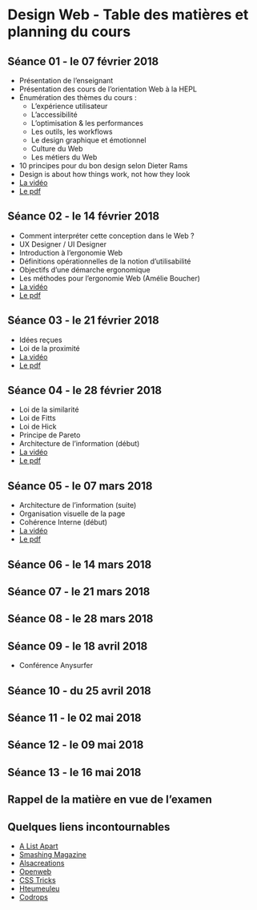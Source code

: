 # Design Web - Table des matières et planning du cours

## Séance 01 - le 07 février 2018

- Présentation de l’enseignant
- Présentation des cours de l’orientation Web à la HEPL
- Énumération des thèmes du cours :
	- L’expérience utilisateur
	- L’accessibilité
	- L’optimisation & les performances
	- Les outils, les workflows
	- Le design graphique et émotionnel
	- Culture du Web
	- Les métiers du Web
- 10 principes pour du bon design selon Dieter Rams
- Design is about how things work, not how they look
- [La vidéo](https://www.youtube.com/watch?v=PYvicSXWsZE&t=2s)
- [Le pdf](https://fr.slideshare.net/secret/ai3VrzYlq3lSF0)

## Séance 02 - le 14 février 2018

- Comment interpréter cette conception dans le Web ?
- UX Designer / UI Designer
- Introduction à l’ergonomie Web
- Définitions opérationnelles de la notion d’utilisabilité
- Objectifs d’une démarche ergonomique
- Les méthodes pour l’ergonomie Web (Amélie Boucher)
- [La vidéo](https://www.youtube.com/watch?v=xJlVQ-tDsdY)
- [Le pdf](https://fr.slideshare.net/secret/Jjuxk3DBC5ZJiN)

## Séance 03 - le 21 février 2018
- Idées reçues
- Loi de la proximité
- [La vidéo](https://www.youtube.com/watch?v=OxHN10fzaaQ)
- [Le pdf](https://fr.slideshare.net/secret/o0S80eWa8B1K5Y)

## Séance 04 - le 28 février 2018
- Loi de la similarité
- Loi de Fitts
- Loi de Hick
- Principe de Pareto
- Architecture de l’information (début)
- [La vidéo](https://www.youtube.com/watch?v=LoCK_qsUOVQ)
- [Le pdf](https://fr.slideshare.net/secret/oe7Lh5PST8towC)

## Séance 05 - le 07 mars 2018
- Architecture de l’information (suite)
- Organisation visuelle de la page
- Cohérence Interne (début)
- [La vidéo]()
- [Le pdf](https://fr.slideshare.net/secret/xjsZE6NWDaiftj)

## Séance 06 - le 14 mars 2018

## Séance 07 - le 21 mars 2018

## Séance 08 - le 28 mars 2018

## Séance 09 - le 18 avril 2018
- Conférence Anysurfer

## Séance 10 - du 25 avril 2018

## Séance 11 - le 02 mai 2018

## Séance 12 - le 09 mai 2018

## Séance 13 - le 16 mai 2018

## Rappel de la matière en vue de l’examen

## Quelques liens incontournables
- [A List Apart](http://www.alistapart.com)
- [Smashing Magazine](http://www.smashingmagazine.com)
- [Alsacreations](http://www.alsacreations.com)
- [Openweb](http://openweb.eu.org)
- [CSS Tricks](http://www.css-tricks.com)
- [Hteumeuleu](http://www.hteumeuleu.fr)
- [Codrops](http://tympanus.net/codrops/)
